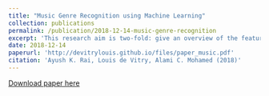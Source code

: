 ```yaml
---
title: "Music Genre Recognition using Machine Learning"
collection: publications
permalink: /publication/2018-12-14-music-genre-recognition
excerpt: 'This research aim is two-fold: give an overview of the feature extraction techniques to deal with raw music and benchmark conventional Machine Learning algorithms to classify the genre of the song. We achieve an accuracy of 58% with Extreme Gradient Boosting Classifier. This work is based on the small FMA dataset.'
date: 2018-12-14
paperurl: 'http://devitrylouis.github.io/files/paper_music.pdf'
citation: 'Ayush K. Rai, Louis de Vitry, Alami C. Mohamed (2018)'
---
```


[Download paper here](http://devitrylouis.github.io/files/paper_music.pdf)
